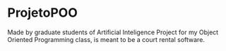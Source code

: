 # ProjetoPOO
Made by graduate students of Artificial Inteligence
Project for my Object Oriented Programming class, is meant to be a court rental software.
